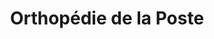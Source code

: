 ---
title: "Orthopédie de la Poste"
url: /beziers/orthopedie-de-la-poste/
shop: approvisionnement médical
---